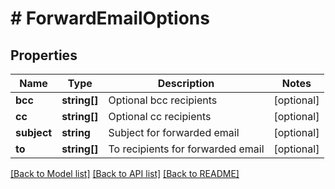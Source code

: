 # # ForwardEmailOptions

## Properties

Name | Type | Description | Notes
------------ | ------------- | ------------- | -------------
**bcc** | **string[]** | Optional bcc recipients | [optional] 
**cc** | **string[]** | Optional cc recipients | [optional] 
**subject** | **string** | Subject for forwarded email | [optional] 
**to** | **string[]** | To recipients for forwarded email | [optional] 

[[Back to Model list]](../../README#documentation-for-models) [[Back to API list]](../../README#documentation-for-api-endpoints) [[Back to README]](../../README)



